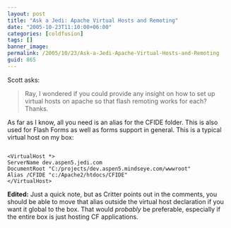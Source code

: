 ```yaml
---
layout: post
title: "Ask a Jedi: Apache Virtual Hosts and Remoting"
date: "2005-10-23T11:10:00+06:00"
categories: [coldfusion]
tags: []
banner_image: 
permalink: /2005/10/23/Ask-a-Jedi-Apache-Virtual-Hosts-and-Remoting
guid: 865
---
```


Scott asks:

<blockquote>
Ray, I wondered if you could provide any insight on how to set up virtual hosts on apache so that flash remoting works for each? Thanks.
</blockquote>

As far as I know, all you need is an alias for the CFIDE folder. This is also used for Flash Forms as well as forms support in general. This is a typical virtual host on my box:

<code>
&lt;VirtualHost *&gt;
ServerName dev.aspen5.jedi.com
DocumentRoot "C:/projects/dev.aspen5.mindseye.com/wwwroot"
Alias /CFIDE "c:/Apache2/htdocs/CFIDE"
&lt;/VirtualHost&gt;
</code>

<b>Edited:</b> Just a quick note, but as Critter points out in the comments, you should be able to move that alias outside the virtual host declaration if you want it global to the box. That would <i>probably</i> be preferable, especially if the entire box is just hosting CF applications.